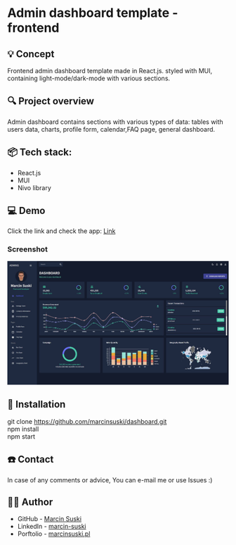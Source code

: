 # Admin dashboard template - frontend

 
## 💡 Concept
Frontend admin dashboard template made in React.js. styled with MUI, containing light-mode/dark-mode with various sections.
 
## 🔍 Project overview 
Admin dashboard contains sections with various types of data: tables with users data, charts, profile form, calendar,FAQ page, general dashboard.


## 📦 Tech stack:
- React.js
- MUI
- Nivo library

## 💻 Demo
Click the link and check the app: [Link](https://ms-dashboard-frontend.netlify.app/)

### Screenshot

![](./public/assets/screenshot.JPG)



## 💾 Installation
git clone https://github.com/marcinsuski/dashboard.git  
npm install  
npm start  

## ☎️ Contact
In case of any comments or advice, You can e-mail me or use Issues :)

## 🧙‍♂️ Author
- GitHub - [Marcin Suski](https://github.com/marcinsuski)
- LinkedIn - [marcin-suski](https://www.linkedin.com/in/marcin-suski/)
- Porftolio - [marcinsuski.pl](https://marcinsuski.pl)

